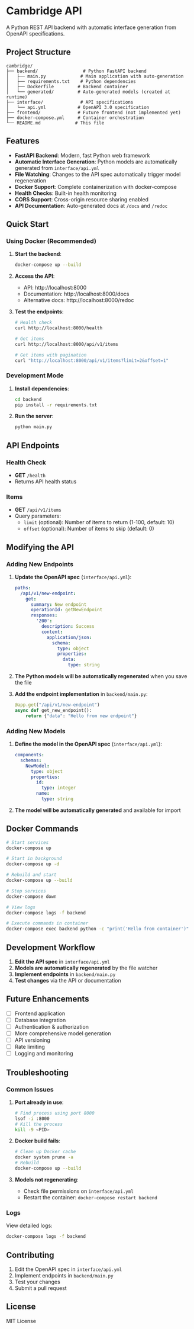 # Cambridge API

A Python REST API backend with automatic interface generation from OpenAPI specifications.

## Project Structure

```
cambridge/
├── backend/                 # Python FastAPI backend
│   ├── main.py             # Main application with auto-generation
│   ├── requirements.txt    # Python dependencies
│   ├── Dockerfile         # Backend container
│   └── generated/         # Auto-generated models (created at runtime)
├── interface/              # API specifications
│   └── api.yml            # OpenAPI 3.0 specification
├── frontend/              # Future frontend (not implemented yet)
├── docker-compose.yml     # Container orchestration
└── README.md             # This file
```

## Features

- **FastAPI Backend**: Modern, fast Python web framework
- **Automatic Interface Generation**: Python models are automatically generated from `interface/api.yml`
- **File Watching**: Changes to the API spec automatically trigger model regeneration
- **Docker Support**: Complete containerization with docker-compose
- **Health Checks**: Built-in health monitoring
- **CORS Support**: Cross-origin resource sharing enabled
- **API Documentation**: Auto-generated docs at `/docs` and `/redoc`

## Quick Start

### Using Docker (Recommended)

1. **Start the backend**:
   ```bash
   docker-compose up --build
   ```

2. **Access the API**:
   - API: http://localhost:8000
   - Documentation: http://localhost:8000/docs
   - Alternative docs: http://localhost:8000/redoc

3. **Test the endpoints**:
   ```bash
   # Health check
   curl http://localhost:8000/health
   
   # Get items
   curl http://localhost:8000/api/v1/items
   
   # Get items with pagination
   curl "http://localhost:8000/api/v1/items?limit=2&offset=1"
   ```

### Development Mode

1. **Install dependencies**:
   ```bash
   cd backend
   pip install -r requirements.txt
   ```

2. **Run the server**:
   ```bash
   python main.py
   ```

## API Endpoints

### Health Check
- **GET** `/health`
- Returns API health status

### Items
- **GET** `/api/v1/items`
- Query parameters:
  - `limit` (optional): Number of items to return (1-100, default: 10)
  - `offset` (optional): Number of items to skip (default: 0)

## Modifying the API

### Adding New Endpoints

1. **Update the OpenAPI spec** (`interface/api.yml`):
   ```yaml
   paths:
     /api/v1/new-endpoint:
       get:
         summary: New endpoint
         operationId: getNewEndpoint
         responses:
           '200':
             description: Success
             content:
               application/json:
                 schema:
                   type: object
                   properties:
                     data:
                       type: string
   ```

2. **The Python models will be automatically regenerated** when you save the file

3. **Add the endpoint implementation** in `backend/main.py`:
   ```python
   @app.get("/api/v1/new-endpoint")
   async def get_new_endpoint():
       return {"data": "Hello from new endpoint"}
   ```

### Adding New Models

1. **Define the model in the OpenAPI spec** (`interface/api.yml`):
   ```yaml
   components:
     schemas:
       NewModel:
         type: object
         properties:
           id:
             type: integer
           name:
             type: string
   ```

2. **The model will be automatically generated** and available for import

## Docker Commands

```bash
# Start services
docker-compose up

# Start in background
docker-compose up -d

# Rebuild and start
docker-compose up --build

# Stop services
docker-compose down

# View logs
docker-compose logs -f backend

# Execute commands in container
docker-compose exec backend python -c "print('Hello from container')"
```

## Development Workflow

1. **Edit the API spec** in `interface/api.yml`
2. **Models are automatically regenerated** by the file watcher
3. **Implement endpoints** in `backend/main.py`
4. **Test changes** via the API or documentation

## Future Enhancements

- [ ] Frontend application
- [ ] Database integration
- [ ] Authentication & authorization
- [ ] More comprehensive model generation
- [ ] API versioning
- [ ] Rate limiting
- [ ] Logging and monitoring

## Troubleshooting

### Common Issues

1. **Port already in use**:
   ```bash
   # Find process using port 8000
   lsof -i :8000
   # Kill the process
   kill -9 <PID>
   ```

2. **Docker build fails**:
   ```bash
   # Clean up Docker cache
   docker system prune -a
   # Rebuild
   docker-compose up --build
   ```

3. **Models not regenerating**:
   - Check file permissions on `interface/api.yml`
   - Restart the container: `docker-compose restart backend`

### Logs

View detailed logs:
```bash
docker-compose logs -f backend
```

## Contributing

1. Edit the OpenAPI spec in `interface/api.yml`
2. Implement endpoints in `backend/main.py`
3. Test your changes
4. Submit a pull request

## License

MIT License 